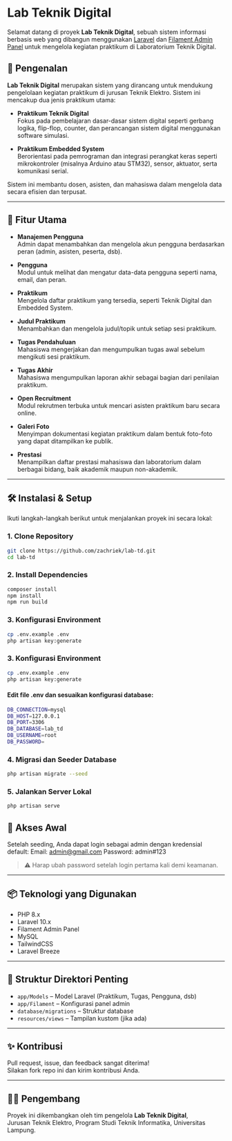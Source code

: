 # Lab Teknik Digital

Selamat datang di proyek **Lab Teknik Digital**, sebuah sistem informasi berbasis web yang dibangun menggunakan [Laravel](https://laravel.com/) dan [Filament Admin Panel](https://filamentphp.com/) untuk mengelola kegiatan praktikum di Laboratorium Teknik Digital.

## 📘 Pengenalan

**Lab Teknik Digital** merupakan sistem yang dirancang untuk mendukung pengelolaan kegiatan praktikum di jurusan Teknik Elektro. Sistem ini mencakup dua jenis praktikum utama:

- **Praktikum Teknik Digital**  
  Fokus pada pembelajaran dasar-dasar sistem digital seperti gerbang logika, flip-flop, counter, dan perancangan sistem digital menggunakan software simulasi.

- **Praktikum Embedded System**  
  Berorientasi pada pemrograman dan integrasi perangkat keras seperti mikrokontroler (misalnya Arduino atau STM32), sensor, aktuator, serta komunikasi serial.

Sistem ini membantu dosen, asisten, dan mahasiswa dalam mengelola data secara efisien dan terpusat.

---

## 🚀 Fitur Utama

- **Manajemen Pengguna**  
  Admin dapat menambahkan dan mengelola akun pengguna berdasarkan peran (admin, asisten, peserta, dsb).

- **Pengguna**  
  Modul untuk melihat dan mengatur data-data pengguna seperti nama, email, dan peran.

- **Praktikum**  
  Mengelola daftar praktikum yang tersedia, seperti Teknik Digital dan Embedded System.

- **Judul Praktikum**  
  Menambahkan dan mengelola judul/topik untuk setiap sesi praktikum.

- **Tugas Pendahuluan**  
  Mahasiswa mengerjakan dan mengumpulkan tugas awal sebelum mengikuti sesi praktikum.

- **Tugas Akhir**  
  Mahasiswa mengumpulkan laporan akhir sebagai bagian dari penilaian praktikum.

- **Open Recruitment**  
  Modul rekrutmen terbuka untuk mencari asisten praktikum baru secara online.

- **Galeri Foto**  
  Menyimpan dokumentasi kegiatan praktikum dalam bentuk foto-foto yang dapat ditampilkan ke publik.

- **Prestasi**  
  Menampilkan daftar prestasi mahasiswa dan laboratorium dalam berbagai bidang, baik akademik maupun non-akademik.

---

## 🛠️ Instalasi & Setup

Ikuti langkah-langkah berikut untuk menjalankan proyek ini secara lokal:

### 1. Clone Repository
```bash
git clone https://github.com/zachriek/lab-td.git
cd lab-td
```

### 2. Install Dependencies
```bash
composer install
npm install
npm run build
```

### 3. Konfigurasi Environment
```bash
cp .env.example .env
php artisan key:generate
```

### 3. Konfigurasi Environment
```bash
cp .env.example .env
php artisan key:generate
```

#### Edit file .env dan sesuaikan konfigurasi database:
```bash
DB_CONNECTION=mysql
DB_HOST=127.0.0.1
DB_PORT=3306
DB_DATABASE=lab_td
DB_USERNAME=root
DB_PASSWORD=
```

### 4. Migrasi dan Seeder Database
```bash
php artisan migrate --seed
```

### 5. Jalankan Server Lokal
```bash
php artisan serve
```

## 🔐 Akses Awal

Setelah seeding, Anda dapat login sebagai admin dengan kredensial default:
Email: admin@gmail.com
Password: admin#123


> ⚠️ Harap ubah password setelah login pertama kali demi keamanan.

---

## 📦 Teknologi yang Digunakan

- PHP 8.x
- Laravel 10.x
- Filament Admin Panel
- MySQL
- TailwindCSS
- Laravel Breeze

---

## 📂 Struktur Direktori Penting

- `app/Models` – Model Laravel (Praktikum, Tugas, Pengguna, dsb)
- `app/Filament` – Konfigurasi panel admin
- `database/migrations` – Struktur database
- `resources/views` – Tampilan kustom (jika ada)

---

## ✨ Kontribusi

Pull request, issue, dan feedback sangat diterima!  
Silakan fork repo ini dan kirim kontribusi Anda.

---

## 👨‍💻 Pengembang

Proyek ini dikembangkan oleh tim pengelola **Lab Teknik Digital**,  
Jurusan Teknik Elektro, Program Studi Teknik Informatika, Universitas Lampung.
